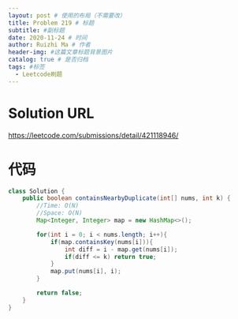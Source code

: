 ```yaml
---
layout: post # 使用的布局（不需要改）
title: Problem 219 # 标题
subtitle: #副标题
date: 2020-11-24 # 时间
author: Ruizhi Ma # 作者
header-img: #这篇文章标题背景图片
catalog: true # 是否归档
tags: #标签
  - Leetcode刷题
---
```


# Solution URL

https://leetcode.com/submissions/detail/421118946/

# 代码

```java
class Solution {
    public boolean containsNearbyDuplicate(int[] nums, int k) {
        //Time: O(N)
        //Space: O(N)
        Map<Integer, Integer> map = new HashMap<>();

        for(int i = 0; i < nums.length; i++){
            if(map.containsKey(nums[i])){
                int diff = i - map.get(nums[i]);
                if(diff <= k) return true;
            }
            map.put(nums[i], i);
        }

        return false;
    }
}
```
